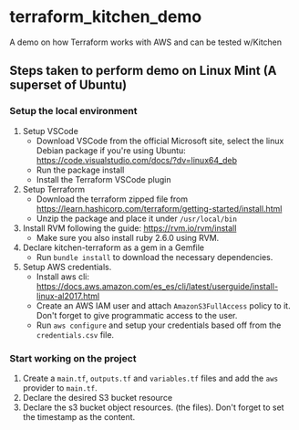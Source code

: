 # terraform_kitchen_demo
A demo on how Terraform works with AWS and can be tested w/Kitchen

## Steps taken to perform demo on Linux Mint (A superset of Ubuntu)

### Setup the local environment
1. Setup VSCode
    - Download VSCode from the official Microsoft site, select the linux Debian package if you're using Ubuntu: https://code.visualstudio.com/docs/?dv=linux64_deb
    - Run the package install
    - Install the Terraform VSCode plugin
1. Setup Terraform
    - Download the terraform zipped file from https://learn.hashicorp.com/terraform/getting-started/install.html
    - Unzip the package and place it under `/usr/local/bin`
1. Install RVM following the guide: https://rvm.io/rvm/install
    - Make sure you also install ruby 2.6.0 using RVM.
1. Declare kitchen-terraform as a gem in a Gemfile
    - Run `bundle install` to download the necessary dependencies.
1. Setup AWS credentials.
    - Install aws cli: https://docs.aws.amazon.com/es_es/cli/latest/userguide/install-linux-al2017.html
    - Create an AWS IAM user and attach `AmazonS3FullAccess` policy to it. Don't forget to give programmatic access to the user.
    - Run `aws configure` and setup your credentials based off from the `credentials.csv` file.

### Start working on the project
1. Create a `main.tf`, `outputs.tf` and `variables.tf` files and add the `aws` provider to `main.tf`.
1. Declare the desired S3 bucket resource
1. Declare the s3 bucket object resources. (the files). Don't forget to set the timestamp as the content.
